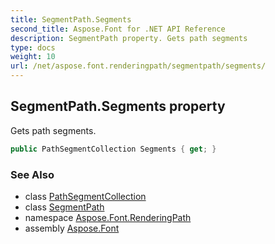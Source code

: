 ```yaml
---
title: SegmentPath.Segments
second_title: Aspose.Font for .NET API Reference
description: SegmentPath property. Gets path segments
type: docs
weight: 10
url: /net/aspose.font.renderingpath/segmentpath/segments/
---
```

## SegmentPath.Segments property

Gets path segments.

```csharp
public PathSegmentCollection Segments { get; }
```

### See Also

* class [PathSegmentCollection](../../pathsegmentcollection/)
* class [SegmentPath](../)
* namespace [Aspose.Font.RenderingPath](../../../aspose.font.renderingpath/)
* assembly [Aspose.Font](../../../)



